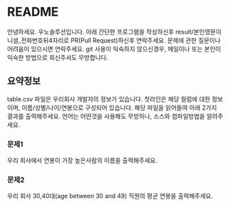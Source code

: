 # README #

안녕하세요. 우노솔루션입니다.
아래 간단한 프로그램을 작성하신후 result/본인영문이니셜_전화번호뒤4자리로 PR(Pull Request)하신후 연락주세요.
문제에 관한 질문이나 어려움이 있으시면 연락주세요.
git 사용이 익숙하지 않으신경우, 메일이나 또는 본인이 익숙한 방법으로 회신주셔도 무방합니다.


## 요약정보
table.csv 파일은 우리회사 개발자의 정보가 있습니다.
첫라인은 해당 컬럼에 대한 정보이며, 이름/성별/나이/연봉으로 구성되어 있습니다.
해당 파일을 읽어들여 아래 2가지 결과를 출력해주세요.
언어는 어떤것을 사용해도 무방하나, 소스와 컴파일방법을 알려주세요.

### 문제1
우리 회사에서 연봉이 가장 높은사람의 이름을 출력해주세요.

### 문제2
우리 회사 30,40대(age between 30 and 49) 직원의 평균 연봉을 출력해주세요.
